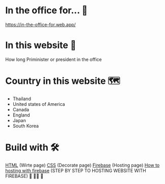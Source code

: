 # In the office for... 🏢

<a href="https://in-the-office-for.web.app/" target="_blank">https://in-the-office-for.web.app/</a>


# In this website 📰

How long Priminister or president in the office

# Country in this website 🗺️

- Thailand 
- United states of America
- Canada
- England
- Japan
- South Korea 

# Build with 🛠️

<a href="https://www.w3schools.com/html/" target="_blank">HTML</a> (Wirte page)
<a href="https://www.w3schools.com/css/" target="_blank">CSS</a> (Decorate page)
<a href="https://console.firebase.google.com/" target="_blank">Firebase</a> (Hosting page)
<a href="https://www.youtube.com/watch?v=w7xKZ5PWizs&t=295s" target="_blank">How to hosting with firebase</a> (STEP BY STEP TO HOSTING WEBSITE WITH FIREBASE)
🏢 🧑‍💼 🏢
